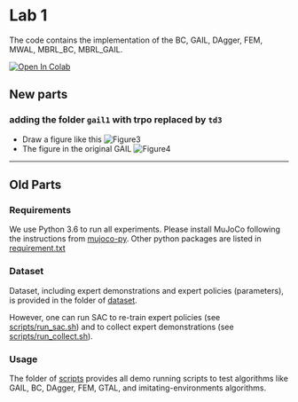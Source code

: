 # Lab 1

The code contains the implementation of the BC, GAIL, DAgger, FEM, MWAL, MBRL_BC, MBRL_GAIL.

[![Open In Colab](https://colab.research.google.com/assets/colab-badge.svg)](https://drive.google.com/file/d/1leDW3IzeM83R3xgql6o22qQUBVnS9pxO/view?usp=sharing)

## New parts

### adding the folder `gail1` with trpo replaced by `td3`

* Draw a figure like this
![Figure3](../static/Snipaste_2022-05-06_17-02-00.png)
* The figure in the original GAIL
![Figure4](../static/Snipaste_2022-05-13_07-02-53.png)

<hr>

## Old Parts

### Requirements

We use Python 3.6 to run all experiments. Please install MuJoCo following the instructions from [mujoco-py](https://github.com/openai/mujoco-py). Other python packages are listed in [requirement.txt](requirement.txt)

### Dataset

Dataset, including expert demonstrations and expert policies (parameters), is provided in the folder of [dataset](dataset).

However, one can run SAC to re-train expert policies (see [scripts/run_sac.sh](scripts/run_sac.sh)) and to collect expert demonstrations (see [scripts/run_collect.sh](scripts/run_collect.sh)).

### Usage

The folder of [scripts](scripts) provides all demo running scripts to test algorithms like GAIL, BC, DAgger, FEM, GTAL, and imitating-environments algorithms.



